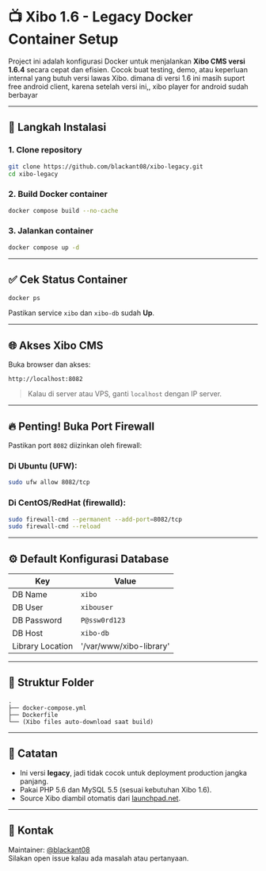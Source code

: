# 📺 Xibo 1.6 - Legacy Docker Container Setup

Project ini adalah konfigurasi Docker untuk menjalankan **Xibo CMS versi 1.6.4** secara cepat dan efisien. Cocok buat testing, demo, atau keperluan internal yang butuh versi lawas Xibo.
dimana di versi 1.6 ini masih suport free android client, karena setelah versi ini,, xibo player for android sudah berbayar

---

## 🚀 Langkah Instalasi

### 1. Clone repository
```bash
git clone https://github.com/blackant08/xibo-legacy.git
cd xibo-legacy
```

### 2. Build Docker container
```bash
docker compose build --no-cache
```

### 3. Jalankan container
```bash
docker compose up -d
```

---

## ✅ Cek Status Container
```bash
docker ps
```

Pastikan service `xibo` dan `xibo-db` sudah **Up**.

---

## 🌐 Akses Xibo CMS

Buka browser dan akses:
```
http://localhost:8082
```

> Kalau di server atau VPS, ganti `localhost` dengan IP server.

---

## 🔥 Penting! Buka Port Firewall

Pastikan port `8082` diizinkan oleh firewall:

### Di Ubuntu (UFW):
```bash
sudo ufw allow 8082/tcp
```

### Di CentOS/RedHat (firewalld):
```bash
sudo firewall-cmd --permanent --add-port=8082/tcp
sudo firewall-cmd --reload
```

---

## ⚙️ Default Konfigurasi Database

| Key              | Value                  |
|------------------|------------------------|
| DB Name          | `xibo`                 |
| DB User          | `xibouser`             |
| DB Password      | `P@ssw0rd123`          |
| DB Host          | `xibo-db`              |
| Library Location | '/var/www/xibo-library'|

---

## 📂 Struktur Folder

```
.
├── docker-compose.yml
├── Dockerfile
└── (Xibo files auto-download saat build)
```

---

## 📣 Catatan

- Ini versi **legacy**, jadi tidak cocok untuk deployment production jangka panjang.
- Pakai PHP 5.6 dan MySQL 5.5 (sesuai kebutuhan Xibo 1.6).
- Source Xibo diambil otomatis dari [launchpad.net](https://launchpad.net/xibo).

---

## 💬 Kontak

Maintainer: [@blackant08](https://github.com/blackant08)  
Silakan open issue kalau ada masalah atau pertanyaan.
